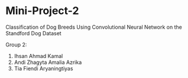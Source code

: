 # Mini-Project-2
Classification of Dog Breeds Using Convolutional Neural Network on the Standford Dog Dataset

Group 2:
1. Ihsan Ahmad Kamal
2. Andi Zhagyta Amalia Azrika
3. Tia Fiendi Aryaningtiyas
